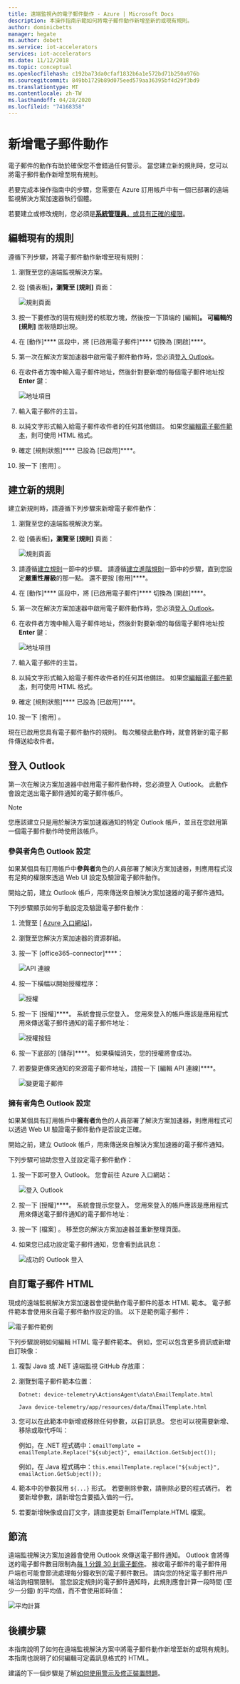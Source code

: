 ```yaml
---
title: 遠端監視內的電子郵件動作 - Azure | Microsoft Docs
description: 本操作指南示範如何將電子郵件動作新增至新的或現有規則。
author: dominicbetts
manager: hegate
ms.author: dobett
ms.service: iot-accelerators
services: iot-accelerators
ms.date: 11/12/2018
ms.topic: conceptual
ms.openlocfilehash: c192ba73da0cfaf1832b6a1e572bd71b250a976b
ms.sourcegitcommit: 849bb1729b89d075eed579aa36395bf4d29f3bd9
ms.translationtype: MT
ms.contentlocale: zh-TW
ms.lasthandoff: 04/28/2020
ms.locfileid: "74168358"
---
```

# <a name="add-an-email-action"></a>新增電子郵件動作

電子郵件的動作有助於確保您不會錯過任何警示。 當您建立新的規則時，您可以將電子郵件動作新增至現有規則。

若要完成本操作指南中的步驟，您需要在 Azure 訂用帳戶中有一個已部署的遠端監視解決方案加速器執行個體。

若要建立或修改規則，您必須是[**系統管理員**，或具有正確的權限](iot-accelerators-remote-monitoring-rbac.md)。

## <a name="edit-an-existing-rule"></a>編輯現有的規則

遵循下列步驟，將電子郵件動作新增至現有規則：

1. 瀏覽至您的遠端監視解決方案。

1. 從 [儀表板]****，瀏覽至 [規則]**** 頁面：

    ![規則頁面](./media/iot-accelerators-remote-monitoring-email-actions/rules-email.png)

1. 按一下要修改的現有規則旁的核取方塊，然後按一下頂端的 [編輯]****。 可編輯的 [規則]**** 面板隨即出現。

1. 在 [動作]**** 區段中，將 [已啟用電子郵件]**** 切換為 [開啟]****。

1. 第一次在解決方案加速器中啟用電子郵件動作時，您必須[登入 Outlook](#outlook)。

1. 在收件者方塊中輸入電子郵件地址，然後針對要新增的每個電子郵件地址按 **Enter** 鍵：

    ![地址項目](./media/iot-accelerators-remote-monitoring-email-actions/address-email.png)

1. 輸入電子郵件的主旨。

1. 以純文字形式輸入給電子郵件收件者的任何其他備註。 如果您[編輯電子郵件範本](#htmledit)，則可使用 HTML 格式。

1. 確定 [規則狀態]**** 已設為 [已啟用]****。

1. 按一下 [套用]  。

## <a name="create-a-new-rule"></a>建立新的規則

建立新規則時，請遵循下列步驟來新增電子郵件動作：

1. 瀏覽至您的遠端監視解決方案。

1. 從 [儀表板]****，瀏覽至 [規則]**** 頁面：

    ![規則頁面](./media/iot-accelerators-remote-monitoring-email-actions/rules-email.png)

1. 請遵循[建立規則](iot-accelerators-remote-monitoring-automate.md#create-a-rule)一節中的步驟。 請遵循[建立進階規則](iot-accelerators-remote-monitoring-automate.md#create-an-advanced-rule)一節中的步驟，直到您設定**嚴重性層級**的那一點。 還不要按 [套用]****。

1. 在 [動作]**** 區段中，將 [已啟用電子郵件]**** 切換為 [開啟]****。

1. 第一次在解決方案加速器中啟用電子郵件動作時，您必須[登入 Outlook](#outlook)。

1. 在收件者方塊中輸入電子郵件地址，然後針對要新增的每個電子郵件地址按 **Enter** 鍵：

    ![地址項目](./media/iot-accelerators-remote-monitoring-email-actions/address-email.png)

1. 輸入電子郵件的主旨。

1. 以純文字形式輸入給電子郵件收件者的任何其他備註。 如果您[編輯電子郵件範本](#htmledit)，則可使用 HTML 格式。

1. 確定 [規則狀態]**** 已設為 [已啟用]****。

1. 按一下 [套用]  。

現在已啟用您具有電子郵件動作的規則。 每次觸發此動作時，就會將新的電子郵件傳送給收件者。

## <a name="sign-in-to-outlook"></a>登入 Outlook <a name="outlook"></a>

第一次在解決方案加速器中啟用電子郵件動作時，您必須登入 Outlook。 此動作會設定送出電子郵件通知的電子郵件帳戶。

> [!NOTE]
> 您應該建立只是用於解決方案加速器通知的特定 Outlook 帳戶，並且在您啟用第一個電子郵件動作時使用該帳戶。

### <a name="contributor-role-outlook-setup"></a>參與者角色 Outlook 設定

如果某個具有訂用帳戶中**參與者**角色的人員部署了解決方案加速器，則應用程式沒有足夠的權限來透過 Web UI 設定及驗證電子郵件動作。

開始之前，建立 Outlook 帳戶，用來傳送來自解決方案加速器的電子郵件通知。

下列步驟顯示如何手動設定及驗證電子郵件動作：

1. 流覽至 [ [Azure 入口網站](https://portal.azure.com)]。

1. 瀏覽至您解決方案加速器的資源群組。

1. 按一下 [office365-connector]****：

    ![API 連線](./media/iot-accelerators-remote-monitoring-email-actions/apiconnector1.png)

1. 按一下橫幅以開始授權程序：

    ![授權](./media/iot-accelerators-remote-monitoring-email-actions/connector1.png)

1. 按一下 [授權]****。 系統會提示您登入。 您用來登入的帳戶應該是應用程式用來傳送電子郵件通知的電子郵件地址：

    ![授權按鈕](./media/iot-accelerators-remote-monitoring-email-actions/authorize.png)

1. 按一下底部的 [儲存]****。 如果橫幅消失，您的授權將會成功。

1. 若要變更傳來通知的來源電子郵件地址，請按一下 [編輯 API 連線]****。

    ![變更電子郵件](./media/iot-accelerators-remote-monitoring-email-actions/editemail1.png)

### <a name="owner-role-outlook-setup"></a>擁有者角色 Outlook 設定

如果某個具有訂用帳戶中**擁有者**角色的人員部署了解決方案加速器，則應用程式可以透過 Web UI 驗證電子郵件動作是否設定正確。

開始之前，建立 Outlook 帳戶，用來傳送來自解決方案加速器的電子郵件通知。

下列步驟可協助您登入並設定電子郵件動作：

1. 按一下即可登入 Outlook。 您會前往 Azure 入口網站：

   ![登入 Outlook](./media/iot-accelerators-remote-monitoring-email-actions/owneroutlook-email.png)

1. 按一下 [授權]****。 系統會提示您登入。 您用來登入的帳戶應該是應用程式用來傳送電子郵件通知的電子郵件地址：

1. 按一下 [檔案]  。 移至您的解決方案加速器並重新整理頁面。

1. 如果您已成功設定電子郵件通知，您會看到此訊息：

   ![成功的 Outlook 登入](./media/iot-accelerators-remote-monitoring-email-actions/success-email.png)

## <a name="customize-the-email-html"></a>自訂電子郵件 HTML <a name="htmledit"></a>

現成的遠端監視解決方案加速器會提供動作電子郵件的基本 HTML 範本。 電子郵件範本會使用來自電子郵件動作設定的值。 以下是範例電子郵件：

![電子郵件範例](./media/iot-accelerators-remote-monitoring-email-actions/emailtemplate1.png)

下列步驟說明如何編輯 HTML 電子郵件範本。 例如，您可以包含更多資訊或新增自訂映像：

1. 複製 Java 或 .NET 遠端監視 GitHub 存放庫︰

1. 瀏覽到電子郵件範本位置：
  
    `Dotnet: device-telemetry\ActionsAgent\data\EmailTemplate.html`
  
    `Java device-telemetry/app/resources/data/EmailTemplate.html`

1. 您可以在此範本中新增或移除任何參數，以自訂訊息。 您也可以視需要新增、移除或取代呼叫：

    例如，在 .NET 程式碼中：`emailTemplate = emailTemplate.Replace("${subject}", emailAction.GetSubject());`

    例如，在 Java 程式碼中：`this.emailTemplate.replace("${subject}", emailAction.GetSubject());`

1. 範本中的參數採用 `${...}` 形式。 若要刪除參數，請刪除必要的程式碼行。 若要新增參數，請新增包含要插入值的一行。

1. 若要新增映像或自訂文字，請直接更新 EmailTemplate.HTML 檔案。

## <a name="throttling"></a>節流

遠端監視解決方案加速器會使用 Outlook 來傳送電子郵件通知。 Outlook 會將傳送的電子郵件數目限制為[每 1 分鐘 30 封電子郵件](https://docs.microsoft.com/office365/servicedescriptions/exchange-online-service-description/exchange-online-limits#receiving-and-sending-limits)。 接收電子郵件的電子郵件用戶端也可能會節流處理每分鐘收到的電子郵件數目。 請向您的特定電子郵件用戶端洽詢相關限制。 當您設定規則的電子郵件通知時，此規則應會計算一段時間 (至少一分鐘) 的平均值，而不會使用即時值：

![平均計算](./media/iot-accelerators-remote-monitoring-email-actions/calculation-email.png)

## <a name="next-steps"></a>後續步驟

本指南說明了如何在遠端監視解決方案中將電子郵件動作新增至新的或現有規則。 本指南也說明了如何編輯可定義訊息格式的 HTML。

建議的下一個步驟是了解[如何使用警示及修正裝置問題](iot-accelerators-remote-monitoring-maintain.md)。
